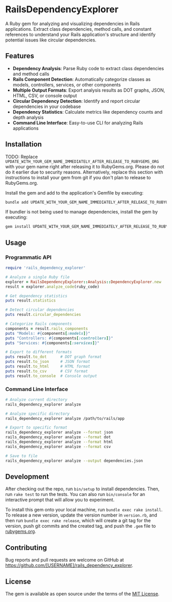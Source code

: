 # RailsDependencyExplorer

A Ruby gem for analyzing and visualizing dependencies in Rails applications. Extract class dependencies, method calls, and constant references to understand your Rails application's structure and identify potential issues like circular dependencies.

## Features

- **Dependency Analysis**: Parse Ruby code to extract class dependencies and method calls
- **Rails Component Detection**: Automatically categorize classes as models, controllers, services, or other components
- **Multiple Output Formats**: Export analysis results as DOT graphs, JSON, HTML, CSV, or console output
- **Circular Dependency Detection**: Identify and report circular dependencies in your codebase
- **Dependency Statistics**: Calculate metrics like dependency counts and depth analysis
- **Command Line Interface**: Easy-to-use CLI for analyzing Rails applications

## Installation

TODO: Replace `UPDATE_WITH_YOUR_GEM_NAME_IMMEDIATELY_AFTER_RELEASE_TO_RUBYGEMS_ORG` with your gem name right after releasing it to RubyGems.org. Please do not do it earlier due to security reasons. Alternatively, replace this section with instructions to install your gem from git if you don't plan to release to RubyGems.org.

Install the gem and add to the application's Gemfile by executing:

```bash
bundle add UPDATE_WITH_YOUR_GEM_NAME_IMMEDIATELY_AFTER_RELEASE_TO_RUBYGEMS_ORG
```

If bundler is not being used to manage dependencies, install the gem by executing:

```bash
gem install UPDATE_WITH_YOUR_GEM_NAME_IMMEDIATELY_AFTER_RELEASE_TO_RUBYGEMS_ORG
```

## Usage

### Programmatic API

```ruby
require 'rails_dependency_explorer'

# Analyze a single Ruby file
explorer = RailsDependencyExplorer::Analysis::DependencyExplorer.new
result = explorer.analyze_code(ruby_code)

# Get dependency statistics
puts result.statistics

# Detect circular dependencies
puts result.circular_dependencies

# Categorize Rails components
components = result.rails_components
puts "Models: #{components[:models]}"
puts "Controllers: #{components[:controllers]}"
puts "Services: #{components[:services]}"

# Export to different formats
puts result.to_dot      # DOT graph format
puts result.to_json     # JSON format
puts result.to_html     # HTML format
puts result.to_csv      # CSV format
puts result.to_console  # Console output
```

### Command Line Interface

```bash
# Analyze current directory
rails_dependency_explorer analyze

# Analyze specific directory
rails_dependency_explorer analyze /path/to/rails/app

# Export to specific format
rails_dependency_explorer analyze --format json
rails_dependency_explorer analyze --format dot
rails_dependency_explorer analyze --format html
rails_dependency_explorer analyze --format csv

# Save to file
rails_dependency_explorer analyze --output dependencies.json
```

## Development

After checking out the repo, run `bin/setup` to install dependencies. Then, run `rake test` to run the tests. You can also run `bin/console` for an interactive prompt that will allow you to experiment.

To install this gem onto your local machine, run `bundle exec rake install`. To release a new version, update the version number in `version.rb`, and then run `bundle exec rake release`, which will create a git tag for the version, push git commits and the created tag, and push the `.gem` file to [rubygems.org](https://rubygems.org).

## Contributing

Bug reports and pull requests are welcome on GitHub at https://github.com/[USERNAME]/rails_dependency_explorer.

## License

The gem is available as open source under the terms of the [MIT License](https://opensource.org/licenses/MIT).
